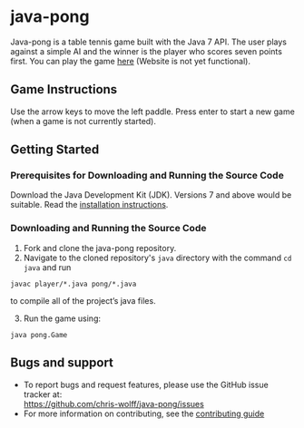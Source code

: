 java-pong 
======
Java-pong is a table tennis game built with the Java 7 API. The user plays against a simple AI and the winner is the player who scores seven points first. You can play the game [here](cool-free-games.com/java-pong) (Website is not yet functional).

## Game Instructions

Use the arrow keys to move the left paddle.
Press enter to start a new game (when a game is not currently started). 

## Getting Started

### Prerequisites for Downloading and Running the Source Code

Download the Java Development Kit (JDK). Versions 7 and above would be suitable. Read the [installation instructions](http://www.oracle.com/technetwork/java/javase/downloads/index.html). 

### Downloading and Running the Source Code

1. Fork and clone the java-pong repository.
2. Navigate to the cloned repository's `java` directory with the command `cd java` and run 
~~~
javac player/*.java pong/*.java
~~~
   to compile all of the project’s java files. 

3. Run the game using:
~~~
java pong.Game
~~~

## Bugs and support
* To report bugs and request features, please use the GitHub issue tracker at:
<br /> https://github.com/chris-wolff/java-pong/issues
* For more information on contributing, see the [contributing guide](https://github.com/chris-wolff/java-pong/blob/master/CONTRIBUTING.md)
